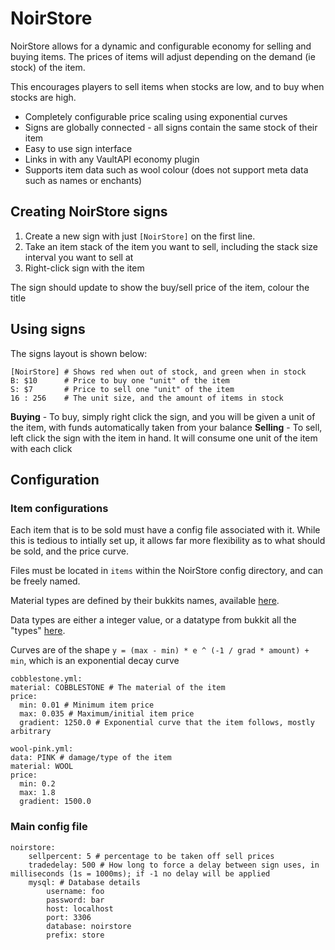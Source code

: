 # NoirStore #

NoirStore allows for a dynamic and configurable economy for selling and buying items. The prices of items will adjust depending on the demand (ie stock) of the item.

This encourages players to sell items when stocks are low, and to buy when stocks are high.

* Completely configurable price scaling using exponential curves
* Signs are globally connected - all signs contain the same stock of their item
* Easy to use sign interface
* Links in with any VaultAPI economy plugin
* Supports item data such as wool colour (does not support meta data such as names or enchants)

## Creating NoirStore signs ##

1. Create a new sign with just `[NoirStore]` on the first line.
2. Take an item stack of the item you want to sell, including the stack size interval you want to sell at
3. Right-click sign with the item

The sign should update to show the buy/sell price of the item, colour the title

## Using signs ##

The signs layout is shown below:

```
[NoirStore] # Shows red when out of stock, and green when in stock
B: $10      # Price to buy one "unit" of the item
S: $7       # Price to sell one "unit" of the item
16 : 256    # The unit size, and the amount of items in stock
```

**Buying** - To buy, simply right click the sign, and you will be given a unit of the item, with funds automatically taken from your balance
**Selling** - To sell, left click the sign with the item in hand. It will consume one unit of the item with each click

## Configuration ##

### Item configurations ###

Each item that is to be sold must have a config file associated with it. While this is tedious to intially set up, it allows far more flexibility as to what should be sold, and the price curve.

Files must be located in `items` within the NoirStore config directory, and can be freely named.

Material types are defined by their bukkits names, available [here](//hub.spigotmc.org/javadocs/bukkit/org/bukkit/Material.html).

Data types are either a integer value, or a datatype from bukkit all the "types" [here](https://hub.spigotmc.org/javadocs/bukkit/).

Curves are of the shape `y = (max - min) * e ^ (-1 / grad * amount) + min`, which is an exponential decay curve

```
cobblestone.yml:
material: COBBLESTONE # The material of the item
price:
  min: 0.01 # Minimum item price
  max: 0.035 # Maximum/initial item price
  gradient: 1250.0 # Exponential curve that the item follows, mostly arbitrary

wool-pink.yml:
data: PINK # damage/type of the item
material: WOOL
price:
  min: 0.2
  max: 1.8
  gradient: 1500.0

```

### Main config file ###

```
noirstore:
    sellpercent: 5 # percentage to be taken off sell prices
    tradedelay: 500 # How long to force a delay between sign uses, in milliseconds (1s = 1000ms); if -1 no delay will be applied
    mysql: # Database details
        username: foo
        password: bar
        host: localhost
        port: 3306
        database: noirstore
        prefix: store
```
